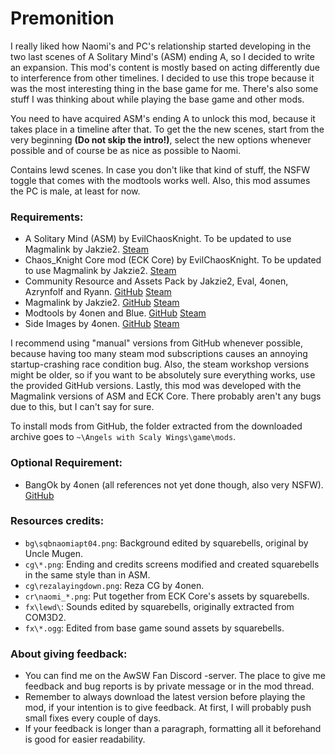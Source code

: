 # Premonition
I really liked how Naomi's and PC's relationship started developing in the two last scenes of A Solitary Mind's (ASM) ending A, so I decided to write an expansion. This mod's content is mostly based on acting differently due to interference from other timelines. I decided to use this trope because it was the most interesting thing in the base game for me. There's also some stuff I was thinking about while playing the base game and other mods.

You need to have acquired ASM's ending A to unlock this mod, because it takes place in a timeline after that. To get the the new scenes, start from the very beginning **(Do not skip the intro!)**, select the new options whenever possible and of course be as nice as possible to Naomi.

Contains lewd scenes. In case you don't like that kind of stuff, the NSFW toggle that comes with the modtools works well. Also, this mod assumes the PC is male, at least for now.
 
### Requirements:
 + A Solitary Mind (ASM) by EvilChaosKnight. To be updated to use Magmalink by Jakzie2. [Steam](https://steamcommunity.com/sharedfiles/filedetails/?id=1597292073)
 + Chaos_Knight Core mod (ECK Core) by EvilChaosKnight. To be updated to use Magmalink by Jakzie2. [Steam](https://steamcommunity.com/workshop/filedetails/?id=1405536097)
 + Community Resource and Assets Pack by Jakzie2, Eval, 4onen, Azrynfolf and Ryann. [GitHub](https://gitlab.com/jakzie2/awsw-crap) [Steam](https://steamcommunity.com/sharedfiles/filedetails/?id=2665870882)
 + Magmalink by Jakzie2. [GitHub](https://gitlab.com/jakzie2/awsw-magmalink) [Steam](https://steamcommunity.com/sharedfiles/filedetails/?id=2594080243)
 + Modtools by 4onen and Blue. [GitHub](https://github.com/4onen/AWSW-Modtools) [Steam](https://steamcommunity.com/sharedfiles/filedetails/?id=1305731599)
 + Side Images by 4onen. [GitHub](https://github.com/4onen/AwSW-Side-Images) [Steam](https://steamcommunity.com/sharedfiles/filedetails/?id=2521431664)
 
 I recommend using "manual" versions from GitHub whenever possible, because having too many steam mod subscriptions causes an annoying startup-crashing race condition bug. Also, the steam workshop versions might be older, so if you want to be absolutely sure everything works, use the provided GitHub versions. Lastly, this mod was developed with the Magmalink versions of ASM and ECK Core. There probably aren't any bugs due to this, but I can't say for sure.
 
 To install mods from GitHub, the folder extracted from the downloaded archive goes to `~\Angels with Scaly Wings\game\mods`.
 
### Optional Requirement:
 + BangOk by 4onen (all references not yet done though, also very NSFW). [GitHub](https://github.com/4onenm/AwSW-Bangok)
 
### Resources credits:
+ `bg\sqbnaomiapt04.png`: Background edited by squarebells, original by Uncle Mugen.
+ `cg\*.png`: Ending and credits screens modified and created squarebells in the same style than in ASM.
+ `cg\rezalayingdown.png`: Reza CG by 4onen.
+ `cr\naomi_*.png`: Put together from ECK Core's assets by squarebells.
+ `fx\lewd\`: Sounds edited by squarebells, originally extracted from COM3D2.
+ `fx\*.ogg`: Edited from base game sound assets by squarebells.

### About giving feedback:

+ You can find me on the AwSW Fan Discord -server. The place to give me feedback and bug reports is by private message or in the mod thread.
+ Remember to always download the latest version before playing the mod, if your intention is to give feedback. At first, I will probably push small fixes every couple of days.
+ If your feedback is longer than a paragraph, formatting all it beforehand is good for easier readability.
